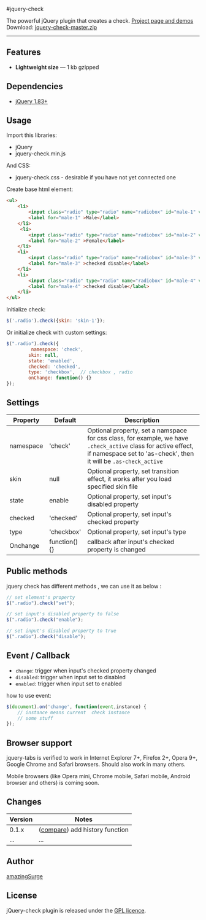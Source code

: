 #jquery-check

The powerful jQuery plugin that creates a check. <a href="http://amazingsurge.github.io/jquery-check/">Project page and demos</a><br />
Download: <a href="https://github.com/amazingSurge/jquery-check/archive/master.zip">jquery-check-master.zip</a>

***

## Features

* **Lightweight size** — 1 kb gzipped

## Dependencies

* <a href="http://jquery.com/" target="_blank">jQuery 1.83+</a>

## Usage

Import this libraries:
* jQuery
* jquery-check.min.js

And CSS:
* jquery-check.css - desirable if you have not yet connected one


Create base html element:
```html
<ul>
    <li>
        <input class="radio" type="radio" name="radiobox" id="male-1" value="male" />
        <label for="male-1" >Male</label>
    </li>
     <li>
        <input class="radio" type="radio" name="radiobox" id="male-2" value="female" />
        <label for="male-2" >Female</label>
    </li>
    <li>
        <input class="radio" type="radio" name="radiobox" id="male-3" value="male" disabled="disabled" />
        <label for="male-3" >checked disable</label>
    </li>
    <li>
        <input class="radio" type="radio" name="radiobox" id="male-4" value="male" disabled="disabled" />
        <label for="male-4" >checked disable</label>
    </li>
</ul>
```

Initialize check:
```javascript
$('.radio').check({skin: 'skin-1'});
```

Or initialize check with custom settings:
```javascript
$(".radio").check({
         namespace: 'check',
        skin: null,
        state: 'enabled', 
        checked: 'checked', 
        type: 'checkbox',  // checkbox , radio
        onChange: function() {}
});
```

## Settings

<table>
    <thead>
        <tr>
            <th>Property</th>
            <th>Default</th>
            <th>Description</th>
        </tr>
    </thead>
    <tbody>
        <tr>
            <td>namespace</td>
            <td>'check'</td>
            <td>Optional property, set a namspace for css class, for example, we have <code>.check_active</code> class for active effect, if namespace set to 'as-check', then it will be <code>.as-check_active</td>
        </tr>
        <tr>
            <td>skin</td>
            <td>null</td>
            <td>Optional property, set transition effect, it works after you load   specified skin file</td>
        </tr>
        <tr>
            <td>state</td>
            <td>enable</td>
            <td>Optional property, set input's disabled property</td>
        </tr>
        <tr>
            <td>checked</td>
            <td>'checked'</td>
            <td>Optional property, set input's checked property</td>
        </tr>
        <tr>
            <td>type</td>
            <td>'checkbox'</td>
            <td>Optional property, set input's type</td>
        </tr>
        <tr>
            <td>Onchange</td>
            <td>function(){}</td>
            <td>callback after input's checked property is changed </td>
        </tr>
    </tbody>
</table>

## Public methods

jquery check has different methods , we can use it as below :
```javascript
// set element's property
$(".radio").check("set");

// set input's disabled property to false
$(".radio").check("enable");

// set input's disabled property to true
$(".radio").check("disable");
```

## Event / Callback

* <code>change</code>: trigger when input's checked property changed
* <code>disabled</code>: trigger when input set to disabled
* <code>enabled</code>:  trigger when input set to enabled

how to use event:
```javascript
$(document).on('change', function(event,instance) {
    // instance means current  check instance 
    // some stuff
});
``` 

## Browser support
jquery-tabs is verified to work in Internet Explorer 7+, Firefox 2+, Opera 9+, Google Chrome and Safari browsers. Should also work in many others.

Mobile browsers (like Opera mini, Chrome mobile, Safari mobile, Android browser and others) is coming soon.

## Changes

| Version | Notes                                                            |
|---------|------------------------------------------------------------------|
|   0.1.x | ([compare][compare-1.1]) add history function                    |
|     ... | ...                                                              |

[compare-1.1]: https://github.com/amazingSurge/jquery-check/compare/v1.1.0...v1.2.0

## Author
[amazingSurge](http://amazingSurge.com)

## License
jQuery-check plugin is released under the <a href="https://github.com/amazingSurge/jquery-check/blob/master/LICENCE.GPL" target="_blank">GPL licence</a>.



